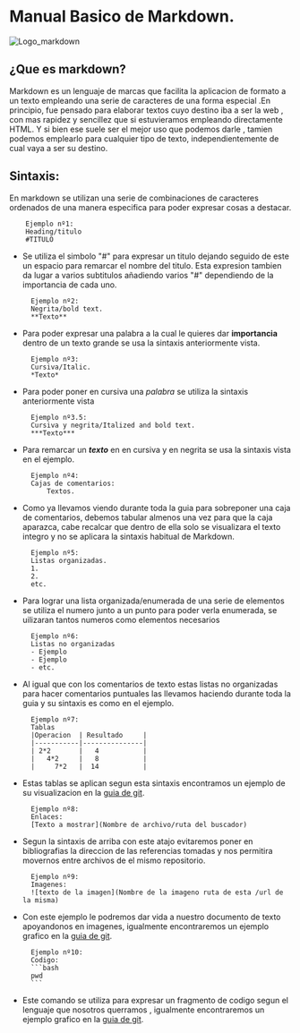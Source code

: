 # Manual Basico de Markdown.

![Logo_markdown](/img/Logo_Markdown.png)

## ¿Que es markdown?

Markdown es un lenguaje de marcas que facilita la aplicacion de formato a un texto empleando una serie de caracteres de una forma especial .En principio, fue pensado para elaborar textos cuyo destino iba a ser la web , con mas rapidez y sencillez que si estuvieramos empleando directamente HTML. Y si bien ese suele ser el mejor uso que podemos darle , tamien podemos emplearlo para cualquier tipo de texto, independientemente de cual vaya a ser su destino. 


## Sintaxis:

En markdown se utilizan una serie de combinaciones de caracteres ordenados de una manera especifica para poder expresar cosas a destacar.

        Ejemplo nº1:
        Heading/titulo
        #TITULO

- Se utiliza el simbolo "#" para expresar un titulo dejando seguido de este un espacio para remarcar el nombre del titulo. Esta expresion tambien da lugar a varios subtitulos añadiendo varios "#" dependiendo de la importancia de cada uno.  

        Ejemplo nº2:
        Negrita/bold text.
        **Texto**

- Para poder expresar una palabra a la cual le quieres dar **importancia** dentro de un texto grande se usa la sintaxis anteriormente vista.

        Ejemplo nº3:
        Cursiva/Italic.
        *Texto*

- Para poder poner en cursiva una *palabra* se utiliza la sintaxis anteriormente vista 

        Ejemplo nº3.5:
        Cursiva y negrita/Italized and bold text.
        ***Texto***

- Para remarcar un ***texto*** en en cursiva y en negrita se usa la sintaxis vista en el ejemplo.

        Ejemplo nº4:
        Cajas de comentarios:
            Textos.

- Como ya llevamos viendo durante toda la guia para sobreponer una caja de comentarios, debemos tabular almenos una vez para que la caja aparazca, cabe recalcar que dentro de ella solo se visualizara el texto integro y no se aplicara la sintaxis habitual de Markdown.

        Ejemplo nº5:
        Listas organizadas.
        1.
        2.
        etc.

- Para lograr una lista organizada/enumerada de una serie de elementos se utiliza el numero junto a un punto para poder verla enumerada, se uilizaran tantos numeros como elementos necesarios

        Ejemplo nº6:
        Listas no organizadas
        - Ejemplo
        - Ejemplo
        - etc.

- Al igual que con los comentarios de texto estas listas no organizadas para hacer comentarios puntuales las llevamos haciendo durante toda la guia y su sintaxis es como en el ejemplo.

        Ejemplo nº7:
        Tablas
        |Operacion  | Resultado     |
        |-----------|---------------|
        | 2*2       |   4           |
        |   4*2     |   8           |
        |     7*2   |  14           |

- Estas tablas se aplican segun esta sintaxis encontramos un ejemplo de su visualizacion en la [guia de git](git.md).


        Ejemplo nº8:
        Enlaces:
        [Texto a mostrar](Nombre de archivo/ruta del buscador)

- Segun la sintaxis de arriba con este atajo evitaremos poner en bibliografias la direccion de las referencias tomadas y nos permitira movernos entre archivos de el mismo repositorio.

        Ejemplo nº9:
        Imagenes:
        ![texto de la imagen](Nombre de la imageno ruta de esta /url de la misma)

- Con este ejemplo le podremos dar vida a nuestro documento de texto apoyandonos en imagenes, igualmente encontraremos un ejemplo grafico en la [guia de git](git.md).

        Ejemplo nº10:
        Codigo:
        ```bash
        pwd
        ```

- Este comando se utiliza para expresar un fragmento de codigo segun el lenguaje que nosotros querramos , igualmente encontraremos un ejemplo grafico en la [guia de git](git.md).